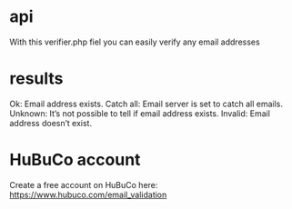 # api

With this verifier.php fiel you can easily verify any email addresses

# results
Ok: Email address exists.
Catch all: Email server is set to catch all emails.
Unknown: It’s not possible to tell if email address exists.
Invalid: Email address doesn’t exist.

# HuBuCo account
Create a free account on HuBuCo here: https://www.hubuco.com/email_validation
